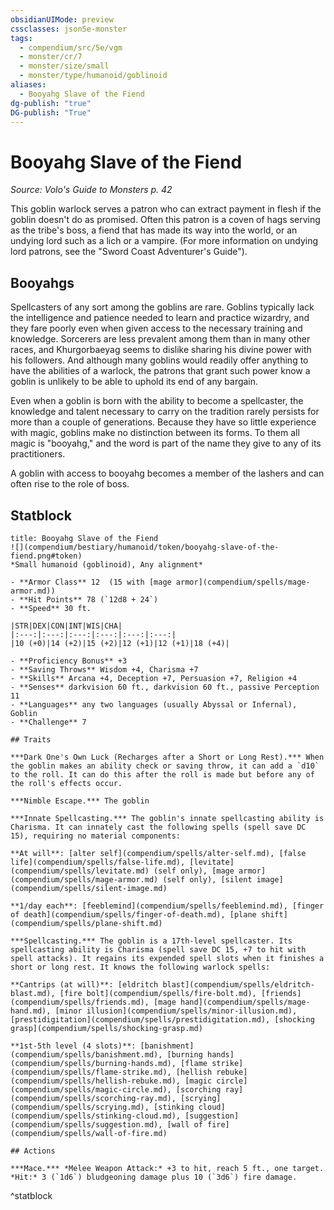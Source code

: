 ```yaml
---
obsidianUIMode: preview
cssclasses: json5e-monster
tags:
  - compendium/src/5e/vgm
  - monster/cr/7
  - monster/size/small
  - monster/type/humanoid/goblinoid
aliases:
  - Booyahg Slave of the Fiend
dg-publish: "true"
DG-publish: "True"
---
```

# Booyahg Slave of the Fiend
*Source: Volo's Guide to Monsters p. 42*  

This goblin warlock serves a patron who can extract payment in flesh if the goblin doesn't do as promised. Often this patron is a coven of hags serving as the tribe's boss, a fiend that has made its way into the world, or an undying lord such as a lich or a vampire. (For more information on undying lord patrons, see the "Sword Coast Adventurer's Guide").

## Booyahgs

Spellcasters of any sort among the goblins are rare. Goblins typically lack the intelligence and patience needed to learn and practice wizardry, and they fare poorly even when given access to the necessary training and knowledge. Sorcerers are less prevalent among them than in many other races, and Khurgorbaeyag seems to dislike sharing his divine power with his followers. And although many goblins would readily offer anything to have the abilities of a warlock, the patrons that grant such power know a goblin is unlikely to be able to uphold its end of any bargain.

Even when a goblin is born with the ability to become a spellcaster, the knowledge and talent necessary to carry on the tradition rarely persists for more than a couple of generations. Because they have so little experience with magic, goblins make no distinction between its forms. To them all magic is "booyahg," and the word is part of the name they give to any of its practitioners.

A goblin with access to booyahg becomes a member of the lashers and can often rise to the role of boss.

## Statblock

```ad-statblock
title: Booyahg Slave of the Fiend
![](compendium/bestiary/humanoid/token/booyahg-slave-of-the-fiend.png#token)
*Small humanoid (goblinoid), Any alignment*

- **Armor Class** 12  (15 with [mage armor](compendium/spells/mage-armor.md))
- **Hit Points** 78 (`12d8 + 24`)
- **Speed** 30 ft.

|STR|DEX|CON|INT|WIS|CHA|
|:---:|:---:|:---:|:---:|:---:|:---:|
|10 (+0)|14 (+2)|15 (+2)|12 (+1)|12 (+1)|18 (+4)|

- **Proficiency Bonus** +3
- **Saving Throws** Wisdom +4, Charisma +7
- **Skills** Arcana +4, Deception +7, Persuasion +7, Religion +4
- **Senses** darkvision 60 ft., darkvision 60 ft., passive Perception 11
- **Languages** any two languages (usually Abyssal or Infernal), Goblin
- **Challenge** 7

## Traits

***Dark One's Own Luck (Recharges after a Short or Long Rest).*** When the goblin makes an ability check or saving throw, it can add a `d10` to the roll. It can do this after the roll is made but before any of the roll's effects occur.

***Nimble Escape.*** The goblin

***Innate Spellcasting.*** The goblin's innate spellcasting ability is Charisma. It can innately cast the following spells (spell save DC 15), requiring no material components:

**At will**: [alter self](compendium/spells/alter-self.md), [false life](compendium/spells/false-life.md), [levitate](compendium/spells/levitate.md) (self only), [mage armor](compendium/spells/mage-armor.md) (self only), [silent image](compendium/spells/silent-image.md)

**1/day each**: [feeblemind](compendium/spells/feeblemind.md), [finger of death](compendium/spells/finger-of-death.md), [plane shift](compendium/spells/plane-shift.md)

***Spellcasting.*** The goblin is a 17th-level spellcaster. Its spellcasting ability is Charisma (spell save DC 15, +7 to hit with spell attacks). It regains its expended spell slots when it finishes a short or long rest. It knows the following warlock spells:

**Cantrips (at will)**: [eldritch blast](compendium/spells/eldritch-blast.md), [fire bolt](compendium/spells/fire-bolt.md), [friends](compendium/spells/friends.md), [mage hand](compendium/spells/mage-hand.md), [minor illusion](compendium/spells/minor-illusion.md), [prestidigitation](compendium/spells/prestidigitation.md), [shocking grasp](compendium/spells/shocking-grasp.md)

**1st-5th level (4 slots)**: [banishment](compendium/spells/banishment.md), [burning hands](compendium/spells/burning-hands.md), [flame strike](compendium/spells/flame-strike.md), [hellish rebuke](compendium/spells/hellish-rebuke.md), [magic circle](compendium/spells/magic-circle.md), [scorching ray](compendium/spells/scorching-ray.md), [scrying](compendium/spells/scrying.md), [stinking cloud](compendium/spells/stinking-cloud.md), [suggestion](compendium/spells/suggestion.md), [wall of fire](compendium/spells/wall-of-fire.md)

## Actions

***Mace.*** *Melee Weapon Attack:* +3 to hit, reach 5 ft., one target. *Hit:* 3 (`1d6`) bludgeoning damage plus 10 (`3d6`) fire damage.
```
^statblock
